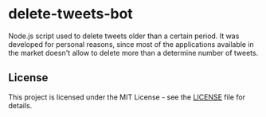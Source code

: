 # delete-tweets-bot

Node.js script used to delete tweets older than a certain period. It was developed for personal reasons, since most of the applications available in the market doesn't allow to delete more than a determine number of tweets.

## License

This project is licensed under the MIT License - see the [LICENSE](LICENSE) file for details.
